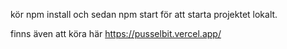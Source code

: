 kör npm install och sedan npm start för att starta projektet lokalt.

finns även att köra här https://pusselbit.vercel.app/

